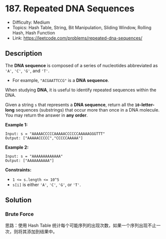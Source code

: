 # 187. Repeated DNA Sequences

- Difficulty: Medium
- Topics: Hash Table, String, Bit Manipulation, Sliding Window, Rolling Hash, Hash Function
- Link: https://leetcode.com/problems/repeated-dna-sequences/

## Description

The **DNA sequence** is composed of a series of nucleotides abbreviated as `'A'`, `'C'`, `'G'`, and `'T'`.

- For example, `"ACGAATTCCG"` is a **DNA sequence**.

When studying **DNA**, it is useful to identify repeated sequences within the DNA.

Given a string `s` that represents a **DNA sequence**, return all the **`10`-letter-long** sequences (substrings) that occur more than once in a DNA molecule. You may return the answer in **any order**.

**Example 1:**

```
Input: s = "AAAAACCCCCAAAAACCCCCCAAAAAGGGTTT"
Output: ["AAAAACCCCC","CCCCCAAAAA"]
```

**Example 2:**

```
Input: s = "AAAAAAAAAAAAA"
Output: ["AAAAAAAAAA"]
```

**Constraints:**

- `1 <= s.length <= 10^5`
- `s[i]` is either `'A'`, `'C'`, `'G'`, or `'T'`.

## Solution

### Brute Force

思路：使用 Hash Table 统计每个可能序列的出现次数，如果一个序列出现不止一次，则将其添加到结果中。
